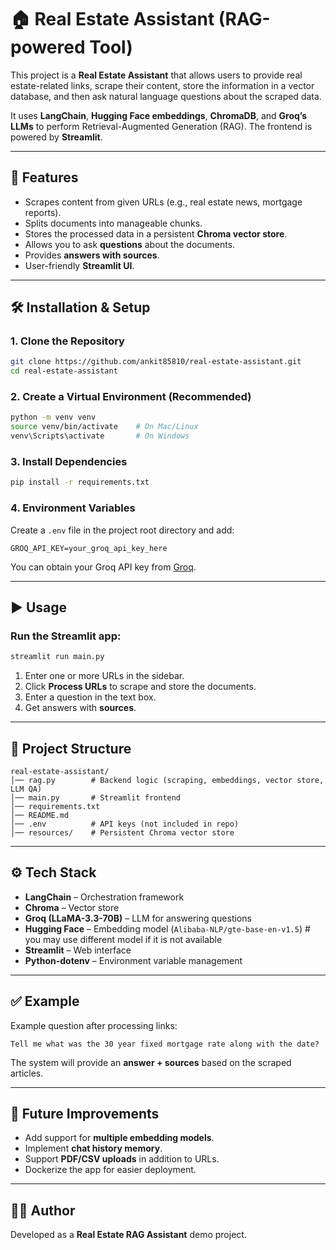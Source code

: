 # 🏠 Real Estate Assistant (RAG-powered Tool)

This project is a **Real Estate Assistant** that allows users to provide real estate-related links, scrape their content, store the information in a vector database, and then ask natural language questions about the scraped data.  

It uses **LangChain**, **Hugging Face embeddings**, **ChromaDB**, and **Groq’s LLMs** to perform Retrieval-Augmented Generation (RAG). The frontend is powered by **Streamlit**.

---

## 🚀 Features
- Scrapes content from given URLs (e.g., real estate news, mortgage reports).
- Splits documents into manageable chunks.
- Stores the processed data in a persistent **Chroma vector store**.
- Allows you to ask **questions** about the documents.
- Provides **answers with sources**.
- User-friendly **Streamlit UI**.

---

## 🛠️ Installation & Setup

### 1. Clone the Repository
```bash
git clone https://github.com/ankit85810/real-estate-assistant.git
cd real-estate-assistant
```

### 2. Create a Virtual Environment (Recommended)
```bash
python -m venv venv
source venv/bin/activate    # On Mac/Linux
venv\Scripts\activate       # On Windows
```

### 3. Install Dependencies
```bash
pip install -r requirements.txt
```

### 4. Environment Variables
Create a `.env` file in the project root directory and add:
```env
GROQ_API_KEY=your_groq_api_key_here
```

You can obtain your Groq API key from [Groq](https://groq.com/).

---

## ▶️ Usage

### Run the Streamlit app:
```bash
streamlit run main.py
```

1. Enter one or more URLs in the sidebar.
2. Click **Process URLs** to scrape and store the documents.
3. Enter a question in the text box.
4. Get answers with **sources**.

---

## 📂 Project Structure
```
real-estate-assistant/
│── rag.py        # Backend logic (scraping, embeddings, vector store, LLM QA)
│── main.py       # Streamlit frontend
│── requirements.txt
│── README.md
│── .env          # API keys (not included in repo)
│── resources/    # Persistent Chroma vector store
```

---

## ⚙️ Tech Stack
- **LangChain** – Orchestration framework
- **Chroma** – Vector store
- **Groq (LLaMA-3.3-70B)** – LLM for answering questions
- **Hugging Face** – Embedding model (`Alibaba-NLP/gte-base-en-v1.5`)  # you may use different model if it is not available
- **Streamlit** – Web interface
- **Python-dotenv** – Environment variable management

---

## ✅ Example

Example question after processing links:
```
Tell me what was the 30 year fixed mortgage rate along with the date?
```

The system will provide an **answer + sources** based on the scraped articles.

---

## 📌 Future Improvements
- Add support for **multiple embedding models**.
- Implement **chat history memory**.
- Support **PDF/CSV uploads** in addition to URLs.
- Dockerize the app for easier deployment.

---

## 👨‍💻 Author
Developed as a **Real Estate RAG Assistant** demo project.
